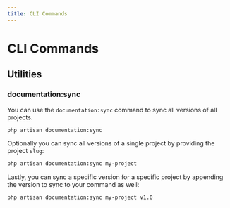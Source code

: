 ```yaml
---
title: CLI Commands
---
```


# CLI Commands

<div class="documentation__toc"></div>

## Utilities

### documentation:sync

You can use the `documentation:sync` command to sync all versions of all projects.

```bash
php artisan documentation:sync
```

Optionally you can sync all versions of a single project by providing the project `slug`:

```bash
php artisan documentation:sync my-project
```

Lastly, you can sync a specific version for a specific project by appending the version to sync to your command as well:

```bash
php artisan documentation:sync my-project v1.0
```

